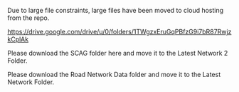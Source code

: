 Due to large file constraints, large files have been moved to cloud hosting from the repo. 

https://drive.google.com/drive/u/0/folders/1TWgzxEruGqPBfzG9i7bR87RwjzkCplAk

Please download the SCAG folder here and move it to the Latest Network 2 Folder.

Please download the Road Network Data folder and move it to the Latest Network Folder.
